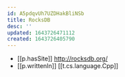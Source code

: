 ```yaml
---
id: A5pdqvUh7UZDHakBliNSb
title: RocksDB
desc: ''
updated: 1643726471112
created: 1643726405790
---
```



- [[p.hasSite]] http://rocksdb.org/
- [[p.writtenIn]] [[t.cs.language.Cpp]]
